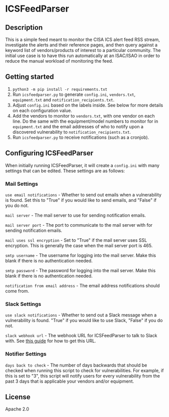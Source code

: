 # ICSFeedParser

## Description
This is a simple feed meant to monitor the CISA ICS alert feed RSS stream, investigate the alerts and their reference pages, and then query against a keyword list of vendors/products of interest to a particular community. The initial use case is to have this run automatically at an ISAC/ISAO in order to reduce the manual workload of monitoring the feed.

## Getting started

1. `python3 -m pip install -r requirements.txt`
2. Run `icsfeedparser.py` to generate `config.ini`, `vendors.txt`, `equipment.txt` and `notification_recipients.txt`.
3. Adjust `config.ini` based on the labels inside. See below for more details on each configuration value.
4. Add the vendors to monitor to `vendors.txt`, with one vendor on each line. Do the same with the equipment/model numbers to monitor for in `equipment.txt` and the email addresses of who to notify upon a discovered vulnerability to `notification_recipients.txt`.
5. Run `icsfeedparser.py` to receive notifications (such as a cronjob).

## Configuring ICSFeedParser

When initially running ICSFeedParser, it will create a `config.ini` with many settings that can be edited. These settings are as follows:

### Mail Settings

`use email notifications` - Whether to send out emails when a vulnerability is found. Set this to "True" if you would like to send emails, and "False" if you do not.

`mail server` - The mail server to use for sending notification emails.

`mail server port` - The port to communicate to the mail server with for sending notification emails.

`mail uses ssl encryption` - Set to "True" if the mail server uses SSL encryption. This is generally the case when the mail server port is 465.

`smtp username` - The username for logging into the mail server. Make this blank if there is no authentication needed.

`smtp password` - The password for logging into the mail server. Make this blank if there is no authentication needed.

`notification from email address` - The email address notifications should come from.

### Slack Settings

`use slack notifications` - Whether to send out a Slack message when a vulnerability is found. "True" if you would like to use Slack, "False" if you do not.

`slack webhook url` - The webhook URL for ICSFeedParser to talk to Slack with. See [this guide](https://slack.com/help/articles/115005265063-Incoming-webhooks-for-Slack) for how to get this URL.

### Notifier Settings

`days back to check` - The number of days backwards that should be checked when running this script to check for vulnerabilities. For example, if this is set to "3", this script will notify users for every vulnerability from the past 3 days that is applicable your vendors and/or equipment.

## License
Apache 2.0

